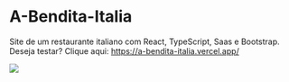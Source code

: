 # A-Bendita-Italia
Site de um restaurante italiano com React, TypeScript, Saas e Bootstrap.
Deseja testar? Clique aqui: https://a-bendita-italia.vercel.app/

<img src='https://portifolio-brunom764.vercel.app/static/media/a-bendita-italia.81007fe735978fe60055.png' heigth:10rem width:50rem/>
